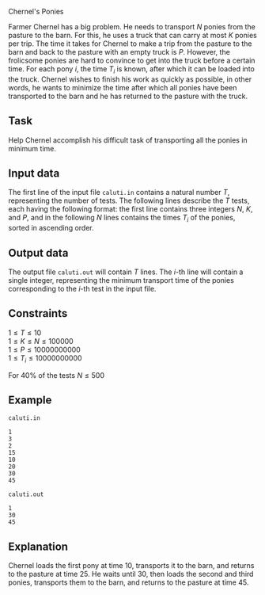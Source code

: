 Chernel's Ponies

Farmer Chernel has a big problem. He needs to transport $N$ ponies from the pasture to the barn. For this, he uses a truck that can carry at most $K$ ponies per trip. The time it takes for Chernel to make a trip from the pasture to the barn and back to the pasture with an empty truck is $P$. However, the frolicsome ponies are hard to convince to get into the truck before a certain time. For each pony $i$, the time $T_i$ is known, after which it can be loaded into the truck. Chernel wishes to finish his work as quickly as possible, in other words, he wants to minimize the time after which all ponies have been transported to the barn and he has returned to the pasture with the truck.

## Task

Help Chernel accomplish his difficult task of transporting all the ponies in minimum time.

## Input data

The first line of the input file `caluti.in` contains a natural number $T$, representing the number of tests. The following lines describe the $T$ tests, each having the following format: the first line contains three integers $N$, $K$, and $P$, and in the following $N$ lines contains the times $T_i$ of the ponies, sorted in ascending order.

## Output data

The output file `caluti.out` will contain $T$ lines. The $i$-th line will contain a single integer, representing the minimum transport time of the ponies corresponding to the $i$-th test in the input file.

## Constraints

$1 \leq T \leq 10$  
$1 \leq K \leq N \leq 100000$  
$1 \leq P \leq 10000000000$  
$1 \leq T_i \leq 10000000000$

For 40% of the tests $N \leq 500$

## Example

`caluti.in`  
```
1
3
2
15
10
20
30
45
```

`caluti.out`  
```
1
30
45
```

## Explanation

Chernel loads the first pony at time $10$, transports it to the barn, and returns to the pasture at time $25$. He waits until $30$, then loads the second and third ponies, transports them to the barn, and returns to the pasture at time $45$.